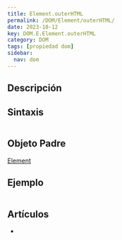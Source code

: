 ```yaml
---
title: Element.outerHTML
permalink: /DOM/Element/outerHTML/
date: 2023-10-12
key: DOM.E.Element.outerHTML
category: DOM
tags: [propiedad dom]
sidebar:
  nav: dom
---
```


## Descripción


## Sintaxis


```javascript

```


## Objeto Padre


[Element](https://www.w3api.com/DOM/Element/)


## Ejemplo


```javascript

```


## Artículos

- 
